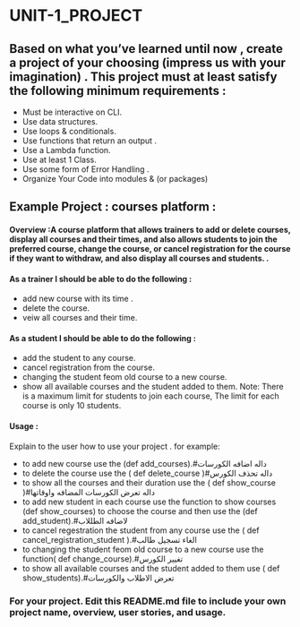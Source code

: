 # UNIT-1_PROJECT


## Based on what you’ve learned until now , create a project of your choosing (impress us with your imagination) . This project must at least satisfy the following minimum requirements :

- Must be interactive on CLI.
- Use data structures. 
- Use loops & conditionals.
- Use functions that return an output . 
- Use a Lambda function.
- Use at least 1 Class.
- Use some form of Error Handling .
- Organize Your Code into modules & (or packages)

## Example Project :  courses platform :

#### Overview :A course platform that allows trainers to add or delete courses, display all courses and their times, and also allows students to join the preferred course, change the course, or cancel registration for the course if they want to withdraw, and also display all courses and students. . 

#### As a trainer I should be able to do the following :
- add new course with its time . 
- delete the course.
- veiw all courses and their time.

#### As a student I should be able to do the following :

- add the student to any course. 
- cancel registration from the course.
- changing the student feom old course to a new course.
- show all available courses and the student added to them.
Note: There is a maximum limit for students to join each course,
The limit for each course is only 10 students.



#### Usage :
 Explain to the user how to use your project . 
 for example:
 - to add new course use the (def add_courses).#داله اضافه الكورسات 
 - to delete the course use the ( def delete_course )#داله تحذف الكورس
 - to show all the courses and their duration use the ( def show_course )#داله تعرض الكورسات المضافه واوقاتها 
 - to add new student in each course use the function to show courses (def show_courses) to choose the course and then use the (def add_student).#لاضافه الطللاب 
 - to cancel regestration the student from any course use the ( def cancel_registration_student ).#الغاء تسجيل طالب
 - to changing the student feom old course to a new course use the function( def change_course).#تغيير الكورس
 - to show all available courses and the student added to them use ( def show_students).#تعرض الاطلاب والكورسات


### For your project. Edit this README.md file to include your own project name,  overview, user stories, and usage. 
